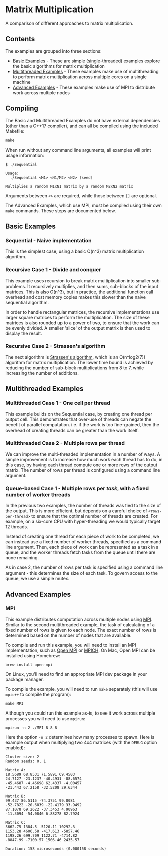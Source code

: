 # Matrix Multiplication

A comparison of different approaches to matrix multiplication.

## Contents

The examples are grouped into three sections:

* [Basic Examples](#basic-examples) - These are simple (single-threaded) examples explore the basic algorithms for matrix multiplication
* [Multithreaded Examples](#multithreaded-examples) - These examples make use of multithreading to perform matrix multiplication across multiple cores on a single machine
* [Advanced Examples](#advanced-examples) - These examples make use of MPI to distribute work across multiple nodes

## Compiling

The Basic and Multithreaded Examples do not have external dependencies (other than a C++17 compiler), and can all be compiled using the included Makefile:

    make

When run without any command line arguments, all examples will print usage information:

    $ ./Sequential

    Usage:
      ./Sequential <M1> <N1/M2> <N2> [seed]

    Multiplies a random M1xN1 matrix by a random M2xN2 matrix

Arguments between `<>` are required, while those between `[]` are optional.

The Advanced Examples, which use MPI, must be compiled using their own `make` commands. These steps are documented below.

## Basic Examples

### Sequential - Naive implementation

This is the simplest case, using a basic O(n^3) matrix multiplication algorithm.

### Recursive Case 1 - Divide and conquer

This example uses recursion to break matrix multiplication into smaller sub-problems. It recursively multiplies, and then sums, sub-blocks of the input matrices. This is also O(n^3), but in practice, the additional function call overhead and cost memory copies makes this slower than the naive sequential algorithm.

In order to handle rectangular matrices, the recursive implementations use larger square matrices to perform the multiplication. The size of these matrices is also rounded up to a power of two, to ensure that the work can be evenly divided. A smaller 'slice' of the output matrix is then used to display the result.

### Recursive Case 2 - Strassen's algorithm

The next algorithm is [Strassen's algorithm](https://en.wikipedia.org/wiki/Strassen_algorithm), which is an O(n^log2(7)) algorithm for matrix multiplication. The lower time bound is achieved by reducing the number of sub-block multiplications from 8 to 7, while increasing the number of additions.

## Multithreaded Examples

### Multithreaded Case 1 - One cell per thread

This example builds on the Sequential case, by creating one thread per output cell. This demonstrates that over-use of threads can negate the benefit of parallel computation. i.e. if the work is too fine-grained, then the overhead of creating threads can be greater than the work itself.

### Multithreaded Case 2 - Multiple rows per thread

We can improve the multi-threaded implementation in a number of ways. A simple improvement is to increase how much work each thread has to do, in this case, by having each thread compute one or more rows of the output matrix. The number of rows per thread is configured using a command line argument.

### Queue-based Case 1 - Multiple rows per _task_, with a fixed number of worker threads

In the previous two examples, the number of threads was tied to the size of the output. This is more efficient, but depends on a careful choice of `<rows-per-thread>` to ensure that the optimal number of threads are created. For example, on a six-core CPU with hyper-threading we would typically target 12 threads.

Instead of creating one thread for each piece of work to be completed, we can instead use a fixed number of worker threads, specified as a command line argument. Then, each piece of work can be represented as a task in a queue, and the worker threads fetch tasks from the queue until there are none remaining.

As in case 2, the number of rows per task is specified using a command line argument - this determines the size of each task. To govern access to the queue, we use a simple mutex.

## Advanced Examples

### MPI

This example distributes computation across multiple nodes using [MPI](https://en.wikipedia.org/wiki/Message_Passing_Interface). Similar to the second multithreaded example, the task of calculating of a fixed number of rows is given to each node. The exact number of rows is determined based on the number of nodes that are available.

To compile and run this example, you will need to install an MPI implementation, such as [Open MPI](https://www.open-mpi.org/) or [MPICH](https://www.mpich.org/). On Mac, Open MPI can be installed using Homebrew:

    brew install open-mpi

On Linux, you'll need to find an appropriate MPI dev package in your package manager.

To compile the example, you will need to run `make` separately (this will use `mpic++` to compile the program):

    make MPI

Although you could run this example as-is, to see it work across multiple processes you will need to use `mpirun`:

    mpirun -n 2 ./MPI 8 8 8

Here the option `-n 2` determines how many processes to spawn. Here is example output when multiplying two 4x4 matrices (with the `DEBUG` option enabled):

    Cluster size: 2
    Random seeds: 0, 1

    Matrix A:
    18.5689 68.8531 71.5891 69.4503
    24.7127 -23.1237 -40.4931 -88.6574
    -45.4687 -4.46698 62.4337 -4.00457
    -21.443 67.2158 -32.5208 29.6344

    Matrix B:
    99.437 86.5115 -74.3751 99.8081
    -52.7822 -20.6839 -22.4179 33.9492
    87.1078 69.2622 -37.3453 4.90963
    -11.3094 -54.0846 6.88278 82.7924

    Matrix C:
    3662.75 1384.5 -5120.11 10292.3
    1153.28 4606.58 -417.613 -5857.46
    1198.26 699.709 1122.71 -4714.82
    -8847.99 -7100.57 1506.46 2435.57

    Duration: 158 microseconds (0.000158 seconds)
